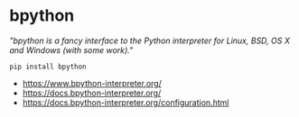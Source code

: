 # bpython

_"bpython is a fancy interface to the Python interpreter for Linux, BSD, OS X and Windows (with some work)."_

```
pip install bpython
```

* https://www.bpython-interpreter.org/
* https://docs.bpython-interpreter.org/
* https://docs.bpython-interpreter.org/configuration.html

